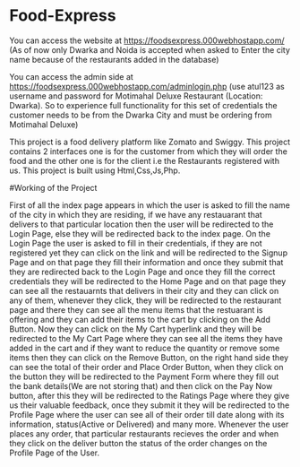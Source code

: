 # Food-Express
You can access the website at https://foodsexpress.000webhostapp.com/ (As of now only Dwarka and Noida is accepted when asked to Enter the city name because of the restaurants added in the database)

You can access the admin side at https://foodsexpress.000webhostapp.com/adminlogin.php (use atul123 as username and password for Motimahal Deluxe Restaurant (Location: Dwarka). So to experience full functionality for this set of credentials the customer needs to be from the Dwarka City and must be ordering from Motimahal Deluxe)

This project is a food delivery platform like Zomato and Swiggy.
This project contains 2 interfaces one is for the customer from which they will order the food and the other one is for the client i.e the Restaurants registered with us.
This project is built using Html,Css,Js,Php.

#Working of the Project

First of all the index page appears in which the user is asked to fill the name of the city in which they are residing, if we have any restauarant that delivers to that particular location then the user will be redirected to the Login Page, else they will be redirected back to the index page. On the Login Page the user is asked to fill in their credentials, if they are not registered yet they can click on the link and will be redirected to the Signup Page and on that page they fill their information and once they submit that they are redirected back to the Login Page and once they fill the correct credentials they will be redirected to the Home Page and on that page they can see all the restauarnts that delivers in their city and they can click on any of them, whenever they click, they will be redirected to the restaurant page and there they can see all the menu items that the restuarant is offering and they can add their items to the cart by clicking on the Add Button. Now they can click on the My Cart hyperlink and they will be redirected to the My Cart Page where they can see all the items they have added in the cart and if they want to reduce the quantity or remove some items then they can click on the Remove Button, on the right hand side they can see the total of their order and Place Order Button, when they click on the button they will be redirected to the Payment Form where they fill out the bank details(We are not storing that) and then click on the Pay Now button, after this they will be redirected to the Ratings Page where they give us their valuable feedback, once they submit it they will be redirected to the Profile Page where the user can see all of their order till date along with its information, status(Active or Delivered) and many more. Whenever the user places any order, that particular restaurants recieves the order and when they click on the deliver button the status of the order changes on the Profile Page of the User.
